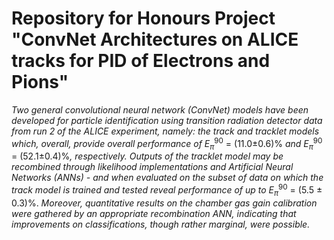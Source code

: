 # Repository for Honours Project "ConvNet Architectures on ALICE tracks for PID of Electrons and Pions"

_Two general convolutional neural network (ConvNet) models have been developed for particle identification using transition radiation detector data from run 2 of the ALICE experiment, namely: the track and tracklet models which, overall, provide overall performance of_ $E_{π}^{90}$ = (11.0±0.6)% _and_ $E_{π}^{90}$ = (52.1±0.4)%_, respectively. Outputs of the tracklet model may be recombined through likelihood implementations and Artificial Neural Networks (ANNs) - and when evaluated on the subset of data on which the track model is trained and tested reveal performance of up to_ $E_{π}^{90}$ = (5.5 ± 0.3)%. _Moreover, quantitative results on the chamber gas gain calibration were gathered by an appropriate recombination ANN, indicating that improvements on classifications, though rather marginal, were possible._
